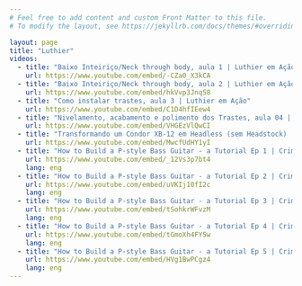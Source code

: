 ```yaml
---
# Feel free to add content and custom Front Matter to this file.
# To modify the layout, see https://jekyllrb.com/docs/themes/#overriding-theme-defaults

layout: page
title: "Luthier"
videos:
  - title: "Baixo Inteiriço/Neck through body, aula 1 | Luthier em Ação"
    url: https://www.youtube.com/embed/-CZa0_X3kCA
  - title: "Baixo Inteiriço/Neck through body, aula 2 | Luthier em Ação"
    url: https://www.youtube.com/embed/hkVvp3Jnq58
  - title: "Como instalar trastes, aula 3 | Luthier em Ação"
    url: https://www.youtube.com/embed/C1D4hfIEew4
  - title: "Nivelamento, acabamento e polimento dos Trastes, aula 04 | Luthier em Ação"
    url: https://www.youtube.com/embed/VHGEzVlQwCI
  - title: "Transformando um Condor XB-12 em Headless (sem Headstock) | Alexandre Cesar Luthier"
    url: https://www.youtube.com/embed/MwcfUdHY1yI
  - title: "How to Build a P-style Bass Guitar - a Tutorial Ep 1 | Crimson Custom Guitars"
    url: https://www.youtube.com/embed/_12Vs3p7bt4
    lang: eng
  - title: "How to Build a P-style Bass Guitar - a Tutorial Ep 2 | Crimson Custom Guitars"
    url: https://www.youtube.com/embed/uVKIj10fI2c
    lang: eng
  - title: "How to Build a P-style Bass Guitar - a Tutorial Ep 3 | Crimson Custom Guitars"
    url: https://www.youtube.com/embed/tSohkrWFvzM
    lang: eng
  - title: "How to Build a P-style Bass Guitar - a Tutorial Ep 4 | Crimson Custom Guitars"
    url: https://www.youtube.com/embed/tGmoXh4FY5w
    lang: eng
  - title: "How to Build a P-style Bass Guitar - a Tutorial Ep 5 | Crimson Custom Guitars"
    url: https://www.youtube.com/embed/HVg1BwPCgz4
    lang: eng
---
```

